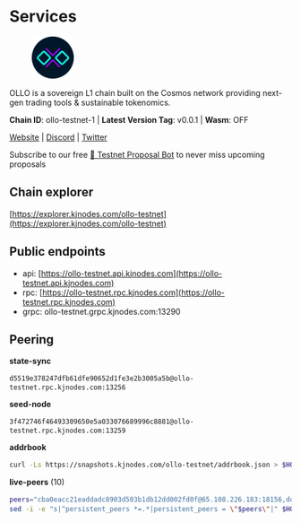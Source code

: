 # Services

<figure><img src="https://raw.githubusercontent.com/kj89/cosmos-images/main/logos/ollo.png" alt=""><figcaption></figcaption></figure>

OLLO is a sovereign L1 chain built on the Cosmos network providing  next-gen trading tools & sustainable tokenomics.

**Chain ID**: ollo-testnet-1 | **Latest Version Tag**: v0.0.1 | **Wasm**: OFF

[Website](https://www.ollostation.zone) | [Discord](https://discord.com/invite/GxBqZ9mSSm) | [Twitter](https://twitter.com/OLLOStation)



Subscribe to our free [🤖 Testnet Proposal Bot](https://t.me/kjnodes_testnet_proposal_bot) to never miss upcoming proposals


## Chain explorer
[https://explorer.kjnodes.com/ollo-testnet](https://explorer.kjnodes.com/ollo-testnet)

## Public endpoints

* api: [https://ollo-testnet.api.kjnodes.com](https://ollo-testnet.api.kjnodes.com)
* rpc: [https://ollo-testnet.rpc.kjnodes.com](https://ollo-testnet.rpc.kjnodes.com)
* grpc: ollo-testnet.grpc.kjnodes.com:13290

## Peering

**state-sync**

```text
d5519e378247dfb61dfe90652d1fe3e2b3005a5b@ollo-testnet.rpc.kjnodes.com:13256
```

**seed-node**

```text
3f472746f46493309650e5a033076689996c8881@ollo-testnet.rpc.kjnodes.com:13259
```

**addrbook**
```bash
curl -Ls https://snapshots.kjnodes.com/ollo-testnet/addrbook.json > $HOME/.ollo/config/addrbook.json
```

**live-peers** (10)
```bash
peers="cba0eacc21eaddadc8903d503b1db12dd002fd0f@65.108.226.183:18156,dd577d8f2e997d7e70495640aff124ddb70d1a21@95.217.192.222:26656,cadc2b601a188aedbe4156a6eb5a81e00770bcfc@65.108.219.110:26656,2f5965450c9c831266959632fba2c1533b8f676d@38.242.248.2:26656,95ca646da3736cef5d6c6704f736bc49ff87ef6c@109.123.249.213:26656,0bee9e500e51465917506b47691a8fb032100da9@94.130.200.168:32656,d14b740968d24aa5c31ade7dbda2b1204c40f24c@65.109.52.156:46656,70ba32724461c7ed4ec8d6ddc8b5e0b1cfb9e237@54.219.57.63:26656,7349272f712e713a957bf5349930e3439e98b518@167.235.27.69:20656,d5519e378247dfb61dfe90652d1fe3e2b3005a5b@65.109.68.190:13256"
sed -i -e "s|^persistent_peers *=.*|persistent_peers = \"$peers\"|" $HOME/.ollo/config/config.toml
```
